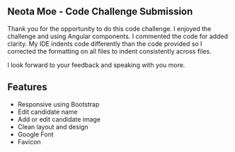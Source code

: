 Neota Moe - Code Challenge Submission
-------

Thank you for the opportunity to do this code challenge.  I enjoyed the challenge and using Angular components.  I commented the code for added clarity.  My IDE indents code differently than the code provided so I corrected the formatting on all files to indent consistently across files.

I look forward to your feedback and speaking with you more.

## Features
* Responsive using Bootstrap
* Edit candidate name
* Add or edit candidate image
* Clean layout and design
* Google Font
* Favicon
